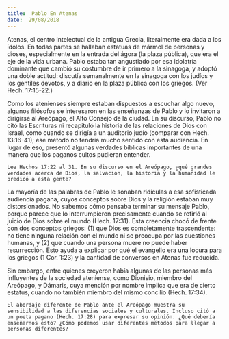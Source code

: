 ```yaml
---
title:  Pablo En Atenas
date:  29/08/2018
---
```


Atenas, el centro intelectual de la antigua Grecia, literalmente era dada a los ídolos. En todas partes se hallaban estatuas de mármol de personas y dioses, especialmente en la entrada del ágora (la plaza pública), que era el eje de la vida urbana. Pablo estaba tan angustiado por esa idolatría dominante que cambió su costumbre de ir primero a la sinagoga, y adoptó una doble actitud: discutía semanalmente en la sinagoga con los judíos y los gentiles devotos, y a diario en la plaza pública con los griegos. (Ver Hech. 17:15-22.)

Como los atenienses siempre estaban dispuestos a escuchar algo nuevo, algunos filósofos se interesaron en las enseñanzas de Pablo y lo invitaron a dirigirse al Areópago, el Alto Consejo de la ciudad. En su discurso, Pablo no citó las Escrituras ni recapituló la historia de las relaciones de Dios con Israel, como cuando se dirigía a un auditorio judío (comparar con Hech. 13:16-41); ese método no tendría mucho sentido con esta audiencia. En lugar de eso, presentó algunas verdades bíblicas importantes de una manera que los paganos cultos pudieran entender.

`Lee Hechos 17:22 al 31. En su discurso en el Areópago, ¿qué grandes verdades acerca de Dios, la salvación, la historia y la humanidad le predicó a esta gente?`

La mayoría de las palabras de Pablo le sonaban ridículas a esa sofisticada audiencia pagana, cuyos conceptos sobre Dios y la religión estaban muy distorsionados. No sabemos cómo pensaba terminar su mensaje Pablo, porque parece que lo interrumpieron precisamente cuando se refirió al juicio de Dios sobre el mundo (Hech. 17:31). Esta creencia chocó de frente con dos conceptos griegos: (1) que Dios es completamente trascendente: no tiene ninguna relación con el mundo ni se preocupa por las cuestiones humanas, y (2) que cuando una persona muere no puede haber resurrección. Esto ayuda a explicar por qué el evangelio era una locura para los griegos (1 Cor. 1:23) y la cantidad de conversos en Atenas fue reducida.

Sin embargo, entre quienes creyeron había algunas de las personas más influyentes de la sociedad ateniense, como Dionisio, miembro del Areópago, y Dámaris, cuya mención por nombre implica que era de cierto estatus, cuando no también miembro del mismo concilio (Hech. 17:34).

`El abordaje diferente de Pablo ante el Areópago muestra su sensibilidad a las diferencias sociales y culturales. Incluso citó a un poeta pagano (Hech. 17:28) para expresar su opinión. ¿Qué debería enseñarnos esto? ¿Cómo podemos usar diferentes métodos para llegar a personas diferentes?`
